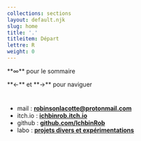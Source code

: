 ```yaml
---
collections: sections
layout: default.njk
slug: home
title: '.'
titleitem: Départ
lettre: R
weight: 0
---
```


<p class="home-indication">**&infin;** pour le sommaire</p>

<p class="home-indication" style="padding-bottom: 25px;">**&larr;** et **&rarr;** pour naviguer</p>

* <span class="icon-mail"></span> mail : <a href="mailto:robinsonlacotte@protonmail.com"><strong>robinsonlacotte@protonmail.com</strong></a>
* <span class="icon-gamepad"></span> itch.io : <a href="https://ichbinrob.itch.io" target="_blank"><strong>ichbinrob.itch.io</strong></a>
* <span class="icon-github"></span> github : <a href="https://github.com/IchbinRob" target="_blank"><strong>github.com/IchbinRob</strong></a>
* <span class="icon-beer"></span> labo : <a href="https://www.jill.beer" target="_blank"><strong>projets divers et expérimentations</strong></a>
